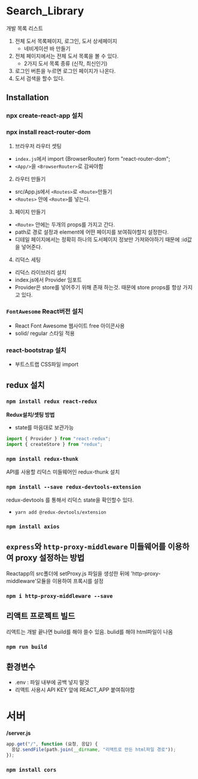 # Search_Library

개발 목록 리스트

1. 전체 도서 목록페이지, 로그인, 도서 상세페이지
   - 네비게이션 바 만들기
2. 전체 페이지에서는 전체 도서 목록을 볼 수 있다.
   - 2가지 도서 목록 종류 (신작, 최신인기)
3. 로그인 버튼을 누르면 로그인 페이지가 나온다.
4. 도서 검색을 할수 있다.

## Installation

### npx create-react-app 설치

### npx install react-router-dom

1. 브라우저 라우터 셋팅

- `index.js`에서 import {BrowserRouter} form "react-router-dom";
- `<App/>`을 `<BrowserRouter>`로 감싸야함

2. 라우터 만들기

- src/App.js에서 `<Routes>`로 `<Route>`만들기
- `<Routes>` 안에 `<Route>`를 넣는다.

3. 페이지 만들기

- `<Route>` 안에는 두개의 props를 가지고 간다.
- path로 경로 설정과 element에 어떤 페이지를 보여줘야할지 설정한다.
- 디테일 페이지에서는 정확히 하나의 도서페이지 정보만 가져와야하기 때문에 :id값을 넣어준다.

4. 리덕스 세팅

- 리덕스 라이브러리 설치
- index.js에서 Provider 임포트
- Provider은 store를 넣어주기 위해 존재 하는것. 때문에 store props를 항상 가지고 있다.

### `FontAwesome` React버전 설치

- React Font Awesome 웹사이트 free 아이콘사용
- solid/ regular 스타일 적용

### react-bootstrap 설치

- 부트스트랩 CSS파일 import

## redux 설치

### `npm install redux react-redux`

**Redux설치/셋팅 방법**

- state를 마음대로 보관가능

```javascript
import { Provider } from "react-redux";
import { createStore } from "redux";
```

### `npm install redux-thunk`

API를 사용할 리덕스 미들웨어인 redux-thunk 설치

### `npm install --save redux-devtools-extension`

redux-devtools 를 통해서 리덕스 state을 확인할수 있다.

- `yarn add @redux-devtools/extension`

### `npm install axios`

## `express`와 `http-proxy-middleware` 미들웨어를 이용하여 proxy 설정하는 방법

Reactapp의 src폴더에 setProxy.js 파일을 생성한 뒤에 'http-proxy-middleware'모듈을 이용하여 프록시를 설정

### `npm i http-proxy-middleware --save`

## 리액트 프로젝트 빌드

리액트는 개발 끝나면 build를 해야 쓸수 있음. bulid를 해야 html파일이 나옴

### `npm run build`

## 환경변수

- .env : 파일 내부에 공백 넣지 말것
- 리액트 사용시 API KEY 앞에 REACT_APP 붙여줘야함

# 서버

**/server.js**

```javascript
app.get("/", function (요청, 응답) {
  응답.sendFile(path.join(__dirname, "리액트로 만든 html파일 경로"));
});
```

### `npm install cors`
